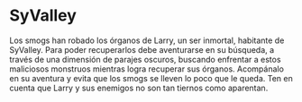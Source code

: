 # SyValley

Los smogs han robado los órganos de Larry, un ser inmortal, habitante de SyValley. Para poder recuperarlos debe aventurarse en su búsqueda, a través de una dimensión de parajes oscuros, buscando enfrentar a estos maliciosos monstruos mientras logra recuperar sus órganos. Acompánalo en su aventura y evita que los smogs se lleven lo poco que le queda. Ten en cuenta que Larry y sus enemigos no son tan tiernos como aparentan.
